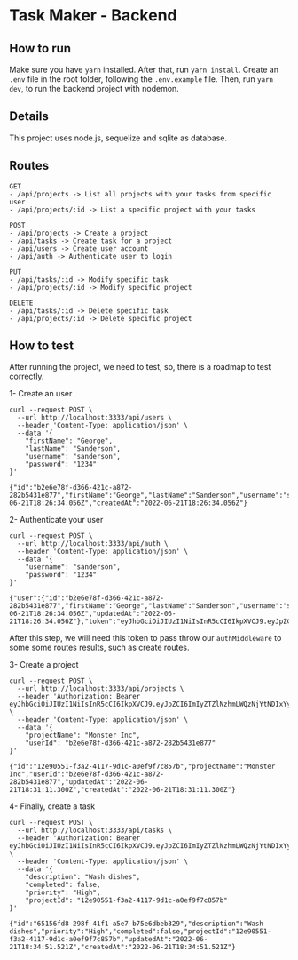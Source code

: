 # Task Maker - Backend
## How to run
Make sure you have `yarn` installed. After that, run `yarn install`. Create an `.env` file in the root folder, following the `.env.example` file.
Then, run `yarn dev`, to run the backend project with nodemon.

## Details
This project uses node.js, sequelize and sqlite as database.

## Routes
```
GET
- /api/projects -> List all projects with your tasks from specific user
- /api/projects/:id -> List a specific project with your tasks

POST
- /api/projects -> Create a project
- /api/tasks -> Create task for a project
- /api/users -> Create user account
- /api/auth -> Authenticate user to login

PUT
- /api/tasks/:id -> Modify specific task
- /api/projects/:id -> Modify specific project

DELETE
- /api/tasks/:id -> Delete specific task
- /api/projects/:id -> Delete specific project
```

## How to test
After running the project, we need to test, so, there is a roadmap to test correctly.

1- Create an user
```
curl --request POST \
  --url http://localhost:3333/api/users \
  --header 'Content-Type: application/json' \
  --data '{
	"firstName": "George",
	"lastName": "Sanderson",
	"username": "sanderson",
	"password": "1234"
}'

{"id":"b2e6e78f-d366-421c-a872-282b5431e877","firstName":"George","lastName":"Sanderson","username":"sanderson","password":"$2b$08$GtOJiSS9H4A5tueiG.qz.OPpPM5Lkc4qBeI1Aq1gTX1DrmxIn.dEa","updatedAt":"2022-06-21T18:26:34.056Z","createdAt":"2022-06-21T18:26:34.056Z"}
```

2- Authenticate your user
```
curl --request POST \
  --url http://localhost:3333/api/auth \
  --header 'Content-Type: application/json' \
  --data '{
	"username": "sanderson",
	"password": "1234"
}'

{"user":{"id":"b2e6e78f-d366-421c-a872-282b5431e877","firstName":"George","lastName":"Sanderson","username":"sanderson","password":"$2b$08$GtOJiSS9H4A5tueiG.qz.OPpPM5Lkc4qBeI1Aq1gTX1DrmxIn.dEa","createdAt":"2022-06-21T18:26:34.056Z","updatedAt":"2022-06-21T18:26:34.056Z"},"token":"eyJhbGciOiJIUzI1NiIsInR5cCI6IkpXVCJ9.eyJpZCI6ImIyZTZlNzhmLWQzNjYtNDIxYy1hODcyLTI4MmI1NDMxZTg3NyIsImlhdCI6MTY1NTgzNjA1OSwiZXhwIjoxNjU1OTIyNDU5fQ.8J87HrELmUWm5vJb0WYxiJZ4MVrnVwbeqn_fQiz8Uu4"}
```

After this step, we will need this token to pass throw our `authMiddleware` to some some routes results, such as create routes.

3- Create a project
```
curl --request POST \
  --url http://localhost:3333/api/projects \
  --header 'Authorization: Bearer eyJhbGciOiJIUzI1NiIsInR5cCI6IkpXVCJ9.eyJpZCI6ImIyZTZlNzhmLWQzNjYtNDIxYy1hODcyLTI4MmI1NDMxZTg3NyIsImlhdCI6MTY1NTgzNjA1OSwiZXhwIjoxNjU1OTIyNDU5fQ.8J87HrELmUWm5vJb0WYxiJZ4MVrnVwbeqn_fQiz8Uu4' \
  --header 'Content-Type: application/json' \
  --data '{
	"projectName": "Monster Inc",
	"userId": "b2e6e78f-d366-421c-a872-282b5431e877"
}'

{"id":"12e90551-f3a2-4117-9d1c-a0ef9f7c857b","projectName":"Monster Inc","userId":"b2e6e78f-d366-421c-a872-282b5431e877","updatedAt":"2022-06-21T18:31:11.300Z","createdAt":"2022-06-21T18:31:11.300Z"}
```

4- Finally, create a task
```
curl --request POST \
  --url http://localhost:3333/api/tasks \
  --header 'Authorization: Bearer eyJhbGciOiJIUzI1NiIsInR5cCI6IkpXVCJ9.eyJpZCI6ImIyZTZlNzhmLWQzNjYtNDIxYy1hODcyLTI4MmI1NDMxZTg3NyIsImlhdCI6MTY1NTgzNjA1OSwiZXhwIjoxNjU1OTIyNDU5fQ.8J87HrELmUWm5vJb0WYxiJZ4MVrnVwbeqn_fQiz8Uu4' \
  --header 'Content-Type: application/json' \
  --data '{
	"description": "Wash dishes",
	"completed": false,
	"priority": "High",
	"projectId": "12e90551-f3a2-4117-9d1c-a0ef9f7c857b"
}'

{"id":"65156fd8-298f-41f1-a5e7-b75e6dbeb329","description":"Wash dishes","priority":"High","completed":false,"projectId":"12e90551-f3a2-4117-9d1c-a0ef9f7c857b","updatedAt":"2022-06-21T18:34:51.521Z","createdAt":"2022-06-21T18:34:51.521Z"}
```
